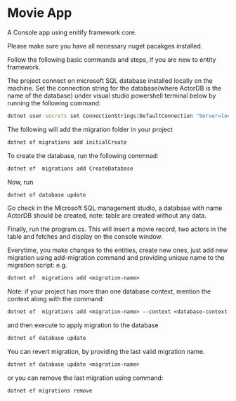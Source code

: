 # Movie App
A Console app using enitify framework core.  

Please make sure you have all necessary nuget pacakges installed.

Follow the following basic commands and steps, if you are new to entity framework.


The project connect on microsoft SQL database installed locally on the machine. Set the connection string for the database(where ActorDB is the name of the database) under visual studio powershell terminal below by running the following command:
```cmd
dotnet user-secrets set ConnectionStrings:DefaultConnection "Server=localhost\SQLEXPRESS;Database=ActorDB;Trusted_Connection=True;TrustServerCertificate=True"
```

The following will add the migration folder in your project
```cmd
dotnet ef migrations add initialCreate
```

To create the database, run the following commnad:
```cmd
dotnet ef  migrations add CreateDatabase
```

Now, run
```cmd
dotnet ef database update
```

Go check in the Microsoft SQL management studio, a database with name ActorDB should be created, note: table are created without any data.

Finally, run the program.cs. This will insert a movie record, two actors in the table and fetches and display on the console window.

Everytime, you make changes to the entities, create new ones, just add new migration using add-migration command and providing unique name <migration-name> to the migration script: e.g.
```cmd
dotnet ef  migrations add <migration-name>
```

Note: if your project has more than one database context, mention the context along with the command:
```cmd
dotnet ef  migrations add <migration-name> --context <database-context-name>
```

and then execute to apply migration to the database
```cmd 
dotnet ef database update
``` 

You can revert migration, by providing the last valid migration name.
```cmd
dotnet ef database update <migration-name>
```
or you can remove the last migration using command:
```cmd
dotnet ef migrations remove
```
